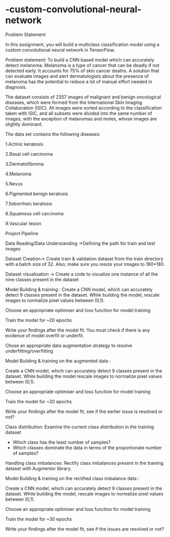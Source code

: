 # -custom-convolutional-neural-network

Problem Statement


In this assignment, you will build a multiclass classification model using a custom convolutional neural network in TensorFlow. 


Problem statement: To build a CNN based model which can accurately detect melanoma. Melanoma is a type of cancer that can be deadly if not detected early. It accounts for 75% of skin cancer deaths. A solution that can evaluate images and alert dermatologists about the presence of melanoma has the potential to reduce a lot of manual effort needed in diagnosis.

The dataset consists of 2357 images of malignant and benign oncological diseases, which were formed from the International Skin Imaging Collaboration (ISIC). All images were sorted according to the classification taken with ISIC, and all subsets were divided into the same number of images, with the exception of melanomas and moles, whose images are slightly dominant.


The data set contains the following diseases:

1.Actinic keratosis

2.Basal cell carcinoma

3.Dermatofibroma

4.Melanoma

5.Nevus

6.Pigmented benign keratosis

7.Seborrheic keratosis

8.Squamous cell carcinoma

9.Vascular lesion


Project Pipeline

Data Reading/Data Understanding →Defining the path for train and test images 

Dataset Creation→ Create train & validation dataset from the train directory with a batch size of 32. Also, make sure you resize your images to 180*180.

Dataset visualisation → Create a code to visualize one instance of all the nine classes present in the dataset 

Model Building & training : 
Create a CNN model, which can accurately detect 9 classes present in the dataset. While building the model, rescale images to normalize pixel values between (0,1).

Choose an appropriate optimiser and loss function for model training

Train the model for ~20 epochs

Write your findings after the model fit. You must check if there is any evidence of model overfit or underfit.

Chose an appropriate data augmentation strategy to resolve underfitting/overfitting 

Model Building & training on the augmented data :

Create a CNN model, which can accurately detect 9 classes present in the dataset. While building the model rescale images to normalize pixel values between (0,1).

Choose an appropriate optimiser and loss function for model training

Train the model for ~20 epochs

Write your findings after the model fit, see if the earlier issue is resolved or not?

Class distribution: Examine the current class distribution in the training dataset 
- Which class has the least number of samples?
- Which classes dominate the data in terms of the proportionate number of samples?

Handling class imbalances: Rectify class imbalances present in the training dataset with Augmentor library.

Model Building & training on the rectified class imbalance data :

Create a CNN model, which can accurately detect 9 classes present in the dataset. While building the model, rescale images to normalize pixel values between (0,1).

Choose an appropriate optimiser and loss function for model training

Train the model for ~30 epochs

Write your findings after the model fit, see if the issues are resolved or not?



